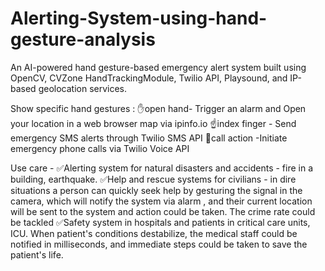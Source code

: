 # Alerting-System-using-hand-gesture-analysis
 An AI-powered hand gesture-based emergency alert system built using OpenCV, CVZone HandTrackingModule, Twilio API, Playsound, and IP-based geolocation services.

 Show specific hand gestures :
✋open hand- Trigger an  alarm and  Open your location in a web browser map  via ipinfo.io
☝index finger - Send emergency SMS alerts through Twilio SMS API
🤙call action -Initiate emergency phone calls via Twilio Voice API


Use care - 
✅Alerting system for natural disasters and accidents - fire in a building, earthquake. 
✅Help and rescue systems for civilians - in dire situations a person  can quickly seek help by gesturing the signal in the camera, which will notify the system via alarm , and their current location will be sent to the system and action could be taken. The crime rate could be tackled 
✅Safety system in hospitals and patients in critical care units, ICU. When patient's  conditions destabilize,  the medical staff could be notified in milliseconds, and immediate steps could be taken to save the patient's life.

 
